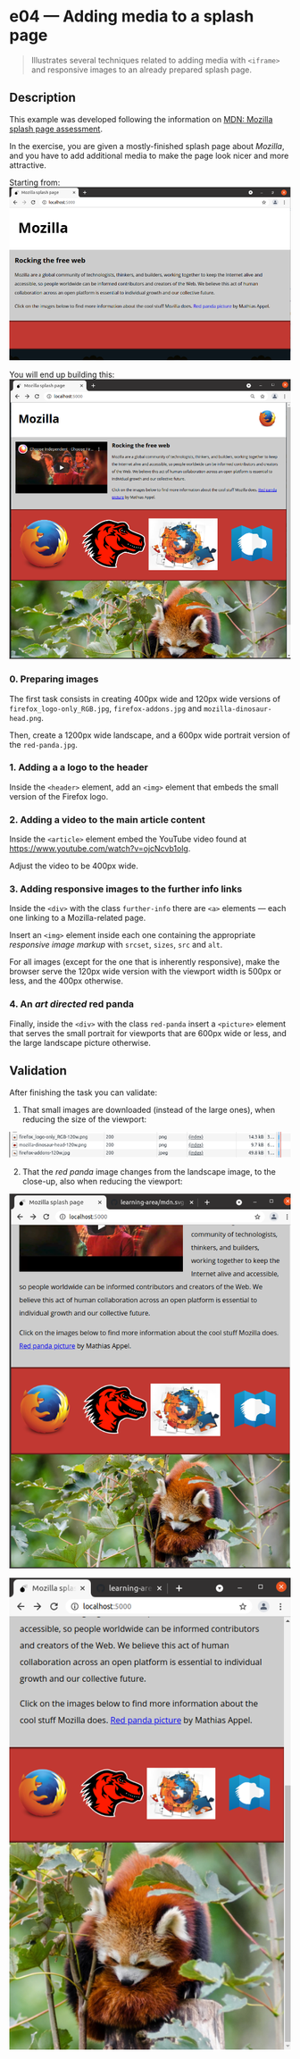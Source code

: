 # e04 &mdash; Adding media to a splash page
> Illustrates several techniques related to adding media with `<iframe>` and responsive images to an already prepared splash page.

## Description

This example was developed following the information on [MDN: Mozilla splash page assessment](https://developer.mozilla.org/en-US/docs/Learn/HTML/Multimedia_and_embedding/Mozilla_splash_page).


In the exercise, you are given a mostly-finished splash page about *Mozilla*, and you have to add additional media to make the page look nicer and more attractive.

Starting from:
![Initial status](docs/images/initial_content.png)

You will end up building this:
![Final status](docs/images/home_page.png)

### 0. Preparing images

The first task consists in creating 400px wide and 120px wide versions of `firefox_logo-only_RGB.jpg`, `firefox-addons.jpg` and `mozilla-dinosaur-head.png`.

Then, create a 1200px wide landscape, and a 600px wide portrait version of the `red-panda.jpg`.

### 1. Adding a a logo to the header

Inside the `<header>` element, add an `<img>` element that embeds the small version of the Firefox logo.

### 2. Adding a video to the main article content

Inside the `<article>` element embed the YouTube video found at https://www.youtube.com/watch?v=ojcNcvb1olg.

Adjust the video to be 400px wide.

### 3. Adding responsive images to the further info links

Inside the `<div>` with the class `further-info` there are `<a>` elements &mdash; each one linking to a Mozilla-related page.

Insert an `<img>` element inside each one containing the appropriate *responsive image markup* with `srcset`, `sizes`, `src` and `alt`.

For all images (except for the one that is inherently responsive), make the browser serve the 120px wide version with the viewport width is 500px or less, and the 400px otherwise.

### 4. An *art directed* red panda

Finally, inside the `<div>` with the class `red-panda` insert a `<picture>` element that serves the small portrait for viewports that are 600px wide or less, and the large landscape picture otherwise.

## Validation

After finishing the task you can validate:

1. That small images are downloaded (instead of the large ones), when reducing the size of the viewport:

![Small images downloaded](docs/images/small_images_downloaded.png)

2. That the *red panda* image changes from the landscape image, to the close-up, also when reducing the viewport:

![Wide landscape](docs/images/landscape-panda.png)

![Close-up](docs/images/close-up-panda.png)
